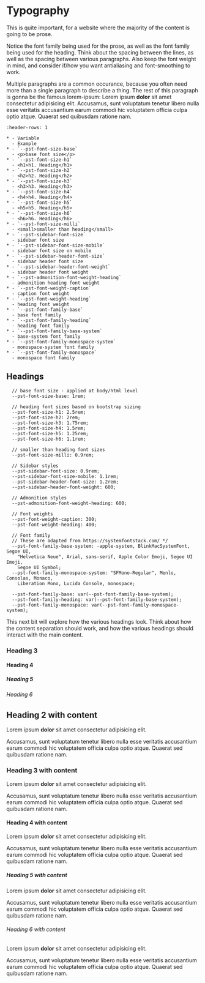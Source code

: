 Typography
==========

This is quite important, for a website where the majority of the content is going to be prose.

Notice the font family being used for the prose, as well as the font family being used for the heading. Think about the spacing between the lines, as well as the spacing between various paragraphs. Also keep the font weight in mind, and consider if/how you want antialiasing and font-smoothing to work.

Multiple paragraphs are a common occurance, because you often need more than a single paragraph to describe a thing. The rest of this paragraph is gonna be the famous lorem-ipsum: Lorem ipsum **dolor** sit amet consectetur adipisicing elit. Accusamus, sunt voluptatum tenetur libero nulla esse veritatis accusantium earum commodi hic voluptatem officia culpa optio atque. Quaerat sed quibusdam ratione nam.

```{list-table}
:header-rows: 1

* - Variable
  - Example
* - `--pst-font-size-base`
  - <p>base font size</p>
* - `--pst-font-size-h1`
  - <h1>h1. Heading</h1>
* - `--pst-font-size-h2`
  - <h2>h2. Heading</h2>
* - `--pst-font-size-h3`
  - <h3>h3. Heading</h3>
* - `--pst-font-size-h4`
  - <h4>h4. Heading</h4>
* - `--pst-font-size-h5`
  - <h5>h5. Heading</h5>
* - `--pst-font-size-h6`
  - <h6>h6. Heading</h6>
* - `--pst-font-size-milli`
  - <small>smaller than heading</small>
* - `--pst-sidebar-font-size`
  - sidebar font size
* - `--pst-sidebar-font-size-mobile`
  - sidebar font size on mobile
* - `--pst-sidebar-header-font-size`
  - sidebar header font size
* - `--pst-sidebar-header-font-weight`
  - sidebar header font weight
* - `--pst-admonition-font-weight-heading`
  - admonition heading font weight
* - `--pst-font-weight-caption`
  - caption font weight
* - `--pst-font-weight-heading`
  - heading font weight
* - `--pst-font-family-base`
  - base font family
* - `--pst-font-family-heading`
  - heading font family
* - `--pst-font-family-base-system`
  - base-system font family
* - `--pst-font-family-monospace-system`
  - monospace-system font family
* - `--pst-font-family-monospace`
  - monospace font family

```


Headings
--------

```
  // base font size - applied at body/html level
  --pst-font-size-base: 1rem;

  // heading font sizes based on bootstrap sizing
  --pst-font-size-h1: 2.5rem;
  --pst-font-size-h2: 2rem;
  --pst-font-size-h3: 1.75rem;
  --pst-font-size-h4: 1.5rem;
  --pst-font-size-h5: 1.25rem;
  --pst-font-size-h6: 1.1rem;

  // smaller than heading font sizes
  --pst-font-size-milli: 0.9rem;

  // Sidebar styles
  --pst-sidebar-font-size: 0.9rem;
  --pst-sidebar-font-size-mobile: 1.1rem;
  --pst-sidebar-header-font-size: 1.2rem;
  --pst-sidebar-header-font-weight: 600;

  // Admonition styles
  --pst-admonition-font-weight-heading: 600;

  // Font weights
  --pst-font-weight-caption: 300;
  --pst-font-weight-heading: 400;

  // Font family
  // These are adapted from https://systemfontstack.com/ */
  --pst-font-family-base-system: -apple-system, BlinkMacSystemFont, Segoe UI,
    "Helvetica Neue", Arial, sans-serif, Apple Color Emoji, Segoe UI Emoji,
    Segoe UI Symbol;
  --pst-font-family-monospace-system: "SFMono-Regular", Menlo, Consolas, Monaco,
    Liberation Mono, Lucida Console, monospace;

  --pst-font-family-base: var(--pst-font-family-base-system);
  --pst-font-family-heading: var(--pst-font-family-base-system);
  --pst-font-family-monospace: var(--pst-font-family-monospace-system);
```

This next bit will explore how the various headings look. Think about how the content separation should work, and how the various headings should interact with the main content.

### Heading 3

#### Heading 4

##### Heading 5

###### Heading 6


Heading 2 with content
----------------------

Lorem ipsum **dolor** sit amet consectetur adipisicing elit.

Accusamus, sunt voluptatum tenetur libero nulla esse veritatis accusantium earum commodi hic voluptatem officia culpa optio atque. Quaerat sed quibusdam ratione nam.

### Heading 3 with content

Lorem ipsum **dolor** sit amet consectetur adipisicing elit.

Accusamus, sunt voluptatum tenetur libero nulla esse veritatis accusantium earum commodi hic voluptatem officia culpa optio atque. Quaerat sed quibusdam ratione nam.

#### Heading 4 with content

Lorem ipsum **dolor** sit amet consectetur adipisicing elit.

Accusamus, sunt voluptatum tenetur libero nulla esse veritatis accusantium earum commodi hic voluptatem officia culpa optio atque. Quaerat sed quibusdam ratione nam.

##### Heading 5 with content

Lorem ipsum **dolor** sit amet consectetur adipisicing elit.

Accusamus, sunt voluptatum tenetur libero nulla esse veritatis accusantium earum commodi hic voluptatem officia culpa optio atque. Quaerat sed quibusdam ratione nam.

###### Heading 6 with content

Lorem ipsum **dolor** sit amet consectetur adipisicing elit.

Accusamus, sunt voluptatum tenetur libero nulla esse veritatis accusantium earum commodi hic voluptatem officia culpa optio atque. Quaerat sed quibusdam ratione nam.

